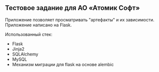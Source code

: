 ## Тестовое задание для АО «Атомик Софт»

Приложение позволяет просматривать "артефакты" и их зависимости. Приложение написано на Flask.

Использованный стек:
* Flask
* Jinja2
* SQLAlchemy
* MySQL
* Механизм миграции для flask на основе alembic
